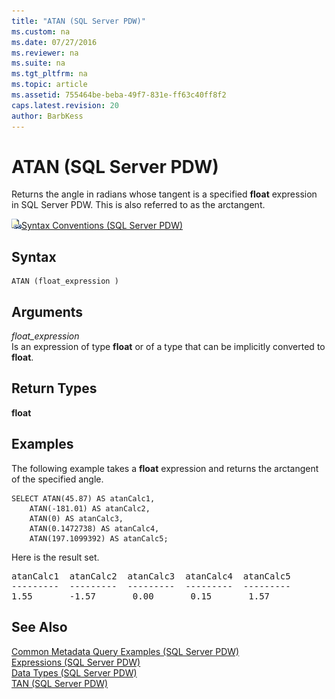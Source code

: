 ```yaml
---
title: "ATAN (SQL Server PDW)"
ms.custom: na
ms.date: 07/27/2016
ms.reviewer: na
ms.suite: na
ms.tgt_pltfrm: na
ms.topic: article
ms.assetid: 755464be-beba-49f7-831e-ff63c40ff8f2
caps.latest.revision: 20
author: BarbKess
---
```

# ATAN (SQL Server PDW)
Returns the angle in radians whose tangent is a specified **float** expression in SQL Server PDW. This is also referred to as the arctangent.  
  
![Topic link icon](../../mpp/sqlpdw/media/Topic_Link.gif "Topic_Link")[Syntax Conventions &#40;SQL Server PDW&#41;](../../mpp/sqlpdw/syntax-conventions-sql-server-pdw.md)  
  
## Syntax  
  
```  
ATAN (float_expression )  
```  
  
## Arguments  
*float_expression*  
Is an expression of type **float** or of a type that can be implicitly converted to **float**.  
  
## Return Types  
**float**  
  
## Examples  
The following example takes a **float** expression and returns the arctangent of the specified angle.  
  
```  
SELECT ATAN(45.87) AS atanCalc1,  
    ATAN(-181.01) AS atanCalc2,  
    ATAN(0) AS atanCalc3,  
    ATAN(0.1472738) AS atanCalc4,  
    ATAN(197.1099392) AS atanCalc5;  
```  
  
Here is the result set.  
  
<pre>atanCalc1  atanCalc2  atanCalc3  atanCalc4  atanCalc5  
---------  ---------  ---------  ---------  ---------  
1.55       -1.57       0.00       0.15       1.57</pre>  
  
## See Also  
[Common Metadata Query Examples &#40;SQL Server PDW&#41;](../../mpp/sqlpdw/common-metadata-query-examples-sql-server-pdw.md)  
[Expressions &#40;SQL Server PDW&#41;](../../mpp/sqlpdw/expressions-sql-server-pdw.md)  
[Data Types &#40;SQL Server PDW&#41;](../../mpp/sqlpdw/data-types-sql-server-pdw.md)  
[TAN &#40;SQL Server PDW&#41;](../../mpp/sqlpdw/tan-sql-server-pdw.md)  
  
